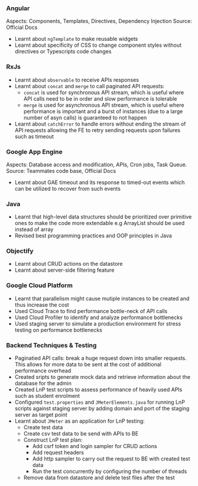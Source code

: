 ### Angular

Aspects: Components, Templates, Directives, Dependency Injection
Source: Official Docs

- Learnt about `ngTemplate` to make reusable widgets
- Learnt about specificity of CSS to change component styles without directives or Typescripts code changes

### RxJs
- Learnt about `observable` to receive APIs responses
- Learnt about ```concat``` and ```merge``` to call paginated API requests:
    - ```concat``` is used for synchronous API stream, which is useful where API calls need to be in order and slow performance is tolerable
    - ```merge``` is used for asynchronous API stream, which is useful where performance is important and a burst of instances (due to a large number of asyn calls) is guaranteed to not happen
- Learnt about ```catchError``` to handle errors without ending the stream of API requests allowing the FE to retry sending requests upon failures such as timeout

### Google App Engine

Aspects: Database access and modification, APIs, Cron jobs, Task Queue. 
Source: Teammates code base, Official Docs
- Learnt about GAE timeout and its response to timed-out events which can be utilized to recover from such events

### Java
- Learnt that high-level data structures should be prioritized over primitive ones to make the code more extendable e.g ArrayList should be used instead of array
- Revised best programming practices and OOP principles in Java 

### Objectify
- Learnt about CRUD actions on the datastore
- Learnt about server-side filtering feature

### Google Cloud Platform
- Learnt that parallelism might cause mutiple instances to be created and thus increase the cost
- Used Cloud Trace to find performance bottle-neck of API calls 
- Used Cloud Profiler to identify and analyze performance bottlenecks
- Used staging server to simulate a production environment for stress testing on performance bottlenecks

### Backend Techniques & Testing
- Paginatied API calls: break a huge request down into smaller requests. This allows for more data to be sent at the cost of additional performance overhead
- Created sripts to generate mock data and retrieve information about the database for the admin
- Created LnP test scripts to assess performance of heavily used APIs such as student enrolment
- Configured `test.properties` and `JMeterElements.java` for running LnP scripts against staging server by adding domain and port of the staging server as target point
- Learnt about `JMeter` as an application for LnP testing:
    - Create test data
    - Create csv test data to be send with APIs to BE
    - Construct LnP test plan: 
        - Add csrf token and login sampler for CRUD actions
        - Add request headers
        - Add http sampler to carry out the request to BE with created test data
        - Run the test concurrently by configuring the number of threads
    - Remove data from datastore and delete test files after the test
